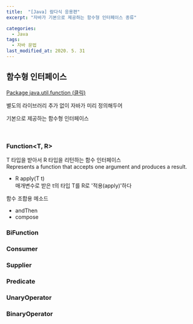 ```yaml
---
title:  "[Java] 람다식 응용편"
excerpt: "자바가 기본으로 제공하는 함수형 인터페이스 종류"

categories:
  - Java
tags:
  - 자바 문법
last_modified_at: 2020. 5. 31
---
```


## 함수형 인터페이스

[<U>Package java.util.function (클릭)</U>](https://docs.oracle.com/javase/8/docs/api/java/util/function/package-summary.html)

별도의 라이브러리 추가 없이 자바가 미리 정의해두어

기본으로 제공하는 함수형 인터페이스 

<br/>

### Function<T, R>

T 타입을 받아서 R 타입을 리턴하는 함수 인터페이스  
Represents a function that accepts one argument and produces a result.

- R apply(T t)  
매개변수로 받은 t의 타입 T를 R로 '적용(apply)'하다

함수 조합용 메소드  
- andThen  
- compose

### BiFunction

### Consumer

### Supplier

### Predicate

### UnaryOperator

### BinaryOperator

